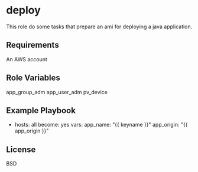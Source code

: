 deploy
=========

This role do some tasks that prepare an ami for deploying a java application.

Requirements
------------

An AWS account

Role Variables
--------------

app_group_adm
app_user_adm
pv_device


Example Playbook
----------------

- hosts: all
  become: yes
  vars:
    app_name: "{{ keyname }}"
    app_origin: "{{ app_origin }}"

License
-------

BSD
